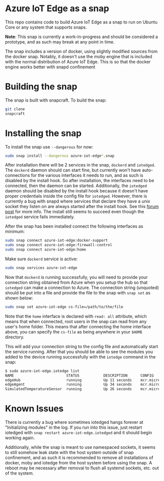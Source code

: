 # Azure IoT Edge as a snap

This repo contains code to build Azure IoT Edge as a snap to run on Ubuntu Core or any system that supports snaps.

**Note**: This snap is currently a work-in-progress and should be considered a prototype, and as such may break at any point in time.

The snap includes a version of docker, using slightly modified sources from the docker snap. Notably, it doesn't use the moby engine that is included with the normal distribution of Azure IoT Edge. This is so that the docker engine works better with snapd confinement

# Building the snap

The snap is built with snapcraft. To build the snap:

```bash
git clone 
snapcraft
```

# Installing the snap

To install the snap use `--dangerous` for now:

```bash
sudo snap install --dangerous azure-iot-edge*.snap
```

After installation there will be 2 services in the snap, `dockerd` and `iotedged`. The `dockerd` daemon should can start fine, but currently won't have auto-connections for the various interfaces it needs to run, and as such is disabled by the install hook. So after installation, the interfaces need to be connected, then the daemon can be started. Additionally, the `iotedged` daemon should be disabled by the install hook because it doesn't have proper credentials inside the config file for `iotedged`. However, there is currently a bug with snapd where services that declare they have a unix socket they listen on are always started after the install hook. See this [forum post](https://forum.snapcraft.io/t/how-to-manage-services-with-sockets-timers/7904) for more info. The install still seems to succeed even though the `iotedged` service fails immediately. 

After the snap has been installed connect the following interfaces as minimum:

```bash
sudo snap connect azure-iot-edge:docker-support
sudo snap connect azure-iot-edge:firewall-control
sudo snap connect azure-iot-edge:home
```

Make sure `dockerd` service is active:

```bash
sudo snap services azure-iot-edge
```

Now that `dockerd` is running successfully, you will need to provide your connection string obtained from Azure when you setup the hub so that `iotedged` can make a connection to Azure. The connection string (unquoted) should be put into a file and provide the file to the snap with `snap set` as shown below:

```bash
sudo snap set azure-iot-edge cs-file=/path/to/the/file
```

Note that the `home` interface is declared with `read: all` attribute, which means that when connected, root users in the snap can read from any user's home folder. This means that after connecting the home interface above, you can specify the `cs-file` as being anywhere in your `$HOME` directory.

This will add your connection string to the config file and automatically start the service running. After that you should be able to see the modules you added to the device running successfully with the `iotedge` command in the snap:

```bash
$ sudo azure-iot-edge.iotedge list
NAME                        STATUS           DESCRIPTION      CONFIG
edgeHub                     running          Up 11 seconds    mcr.microsoft.com/azureiotedge-hub:1.0
edgeAgent                   running          Up 34 seconds    mcr.microsoft.com/azureiotedge-agent:1.0
SimulatedTemperatureSensor  running          Up 26 seconds    mcr.microsoft.com/azureiotedge-simulated-temperature-sensor:1.0
```

# Known Issues
There is currently a bug where sometimes iotedged hangs forever at "Initializing modules" in the log. If you run into this issue, just restart iotedged with `snap restart azure-iot-edge.iotedged` and it should begin working again.

Additionally, while the snap is meant to use namespaced sockets, it seems to still somehow leak state with the host system outside of snap confinement, and as such it is recommended to remove all installations of docker, moby and iotedge from the host system before using the snap. A reboot may be necessary after removal to flush all systemd sockets, etc. out of the system.